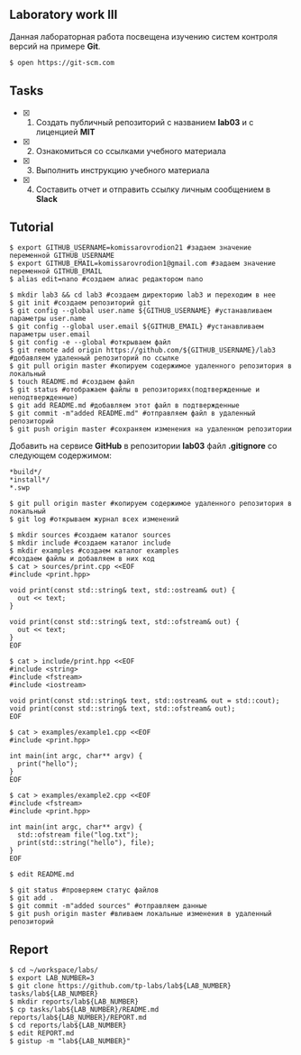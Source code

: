 ## Laboratory work III

Данная лабораторная работа посвещена изучению систем контроля версий на примере **Git**.

```bash
$ open https://git-scm.com
```

## Tasks

- [x] 1. Создать публичный репозиторий с названием **lab03** и с лиценцией **MIT**
- [x] 2. Ознакомиться со ссылками учебного материала
- [x] 3. Выполнить инструкцию учебного материала
- [x] 4. Составить отчет и отправить ссылку личным сообщением в **Slack**

## Tutorial

```ShellSession
$ export GITHUB_USERNAME=komissarovrodion21 #задаем значение переменной GITHUB_USERNAME
$ export GITHUB_EMAIL=komissarovrodion1@gmail.com #задаем значение переменной GITHUB_EMAIL
$ alias edit=nano #cоздаем алиас редактором nano
```

```ShellSession
$ mkdir lab3 && cd lab3 #cоздаем директорию lab3 и переходим в нее
$ git init #cоздаем репозиторий git
$ git config --global user.name ${GITHUB_USERNAME} #устанавливаем параметры user.name
$ git config --global user.email ${GITHUB_EMAIL} #устанавливаем параметры user.email
$ git config -e --global #открываем файл
$ git remote add origin https://github.com/${GITHUB_USERNAME}/lab3 #добавляем удаленный репозиторий по ссылке
$ git pull origin master #копируем содержимое удаленного репозитория в локальный
$ touch README.md #создаем файл
$ git status #отображаем файлы в репозиториях(подтвержденные и неподтвержденные)
$ git add README.md #добавляем этот файл в подтвержденные
$ git commit -m"added README.md" #отправляем файл в удаленный репозиторий 
$ git push origin master #сохраняем изменения на удаленном репозитории
```

Добавить на сервисе **GitHub** в репозитории **lab03** файл **.gitignore**
со следующем содержимом:

```ShellSession
*build*/
*install*/
*.swp
```

```ShellSession
$ git pull origin master #копируем содержимое удаленного репозитория в локальный
$ git log #открываем журнал всех изменений 
```

```ShellSession
$ mkdir sources #cоздаем каталог sources
$ mkdir include #cоздаем каталог include
$ mkdir examples #cоздаем каталог examples
#создаем файлы и добавляем в них код
$ cat > sources/print.cpp <<EOF
#include <print.hpp>

void print(const std::string& text, std::ostream& out) {
  out << text;
}

void print(const std::string& text, std::ofstream& out) {
  out << text;
}
EOF
```

```ShellSession
$ cat > include/print.hpp <<EOF
#include <string>
#include <fstream>
#include <iostream>

void print(const std::string& text, std::ostream& out = std::cout);
void print(const std::string& text, std::ofstream& out);
EOF
```

```ShellSession
$ cat > examples/example1.cpp <<EOF
#include <print.hpp>

int main(int argc, char** argv) {
  print("hello");
}
EOF
```

```ShellSession
$ cat > examples/example2.cpp <<EOF
#include <fstream>
#include <print.hpp>

int main(int argc, char** argv) {
  std::ofstream file("log.txt");
  print(std::string("hello"), file);
}
EOF
```

```ShellSession
$ edit README.md
```

```ShellSession
$ git status #проверяем статус файлов
$ git add . 
$ git commit -m"added sources" #отправляем данные 
$ git push origin master #вливаем локальные изменения в удаленный репозиторий
```

## Report

```ShellSession
$ cd ~/workspace/labs/
$ export LAB_NUMBER=3
$ git clone https://github.com/tp-labs/lab${LAB_NUMBER} tasks/lab${LAB_NUMBER}
$ mkdir reports/lab${LAB_NUMBER}
$ cp tasks/lab${LAB_NUMBER}/README.md reports/lab${LAB_NUMBER}/REPORT.md
$ cd reports/lab${LAB_NUMBER}
$ edit REPORT.md
$ gistup -m "lab${LAB_NUMBER}"
```
